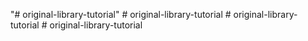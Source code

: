 "# original-library-tutorial" 
#   o r i g i n a l - l i b r a r y - t u t o r i a l  
 #   o r i g i n a l - l i b r a r y - t u t o r i a l  
 #   o r i g i n a l - l i b r a r y - t u t o r i a l  
 